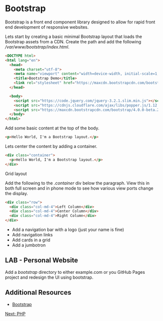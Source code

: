 # Bootstrap

Bootstrap is a front end component library designed to allow for rapid front end development of responsive websites.

Lets start by creating a basic minimal Bootstrap layout that loads the Bootstrap assets from a CDN. Create the path and add the following _/var/www/bootstrap/index.html_.
```html
<DOCTYPE html>
<html lang="en">
  <head>
    <meta charset="utf-8">
    <meta name="viewport" content="width=device-width, initial-scale=1, shrink-to-fit=no">
    <title>Bootstrap Demo</title>
    <link rel="stylesheet" href="https://maxcdn.bootstrapcdn.com/bootstrap/4.0.0-beta.2/css/bootstrap.min.css">
  </head>

  <body>
    <script src="https://code.jquery.com/jquery-3.2.1.slim.min.js"></script>
    <script src="https://cdnjs.cloudflare.com/ajax/libs/popper.js/1.12.3/umd/popper.min.js"></script>
    <script src="https://maxcdn.bootstrapcdn.com/bootstrap/4.0.0-beta.2/js/bootstrap.min.js"></script>
  </body>
</html>
```

Add some basic content at the top of the body.
```html
<p>Hello World, I'm a Bootstrap layout.</p>
```

Lets center the content by adding a container.
```html
<div class="container">
  <p>Hello World, I'm a Bootstrap layout.</p>
</div>
```

Grid layout

Add the following to the _.container_ div below the paragraph. View this in both full screen and in phone mode to see how various view ports change the display.
```html
<div class="row">
  <div class="col-md-4">Left Column</div>
  <div class="col-md-4">Center Column</div>
  <div class="col-md-4">Right Column</div>
</div>
```

* Add a navigation bar with a logo (just your name is fine)
* Add navigation links
* Add cards in a grid
* Add a jumbotron


## LAB - Personal Website

Add a _bootstrap_ directory to either example.com or you GitHub Pages project and redesign the UI using bootstrap.


## Additional Resources
* [Bootstrap](https://getbootstrap.com/)

[Next: PHP](/09-PHP/README.md)
